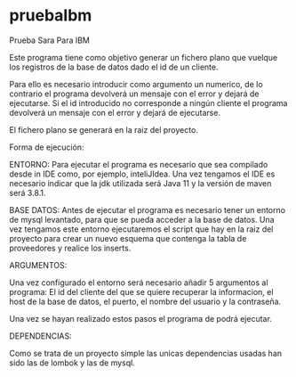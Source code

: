 # pruebaIbm
Prueba Sara Para IBM

Este programa tiene como objetivo generar un fichero plano que vuelque los registros de la base de datos dado 
el id de un cliente. 

Para ello es necesario introducir como argumento un numerico, de lo contrario el programa devolverá un mensaje con
el error y dejará de ejecutarse. 
Si el id introducido no corresponde a ningún cliente el programa devolverá un mensaje con el error y dejará de ejecutarse. 

El fichero plano se generará en la raiz del proyecto. 

Forma de ejecución:

ENTORNO: 
Para ejecutar el programa es necesario que sea compilado desde in IDE como, por ejemplo, inteliJIdea.
Una vez tengamos el IDE es necesario indicar que la jdk utilizada será Java 11 y la versión de maven será 3.8.1.

BASE DATOS:
Antes de ejecutar el programa es necesario tener un entorno de mysql levantado, para que se pueda acceder a la base de datos.
Una vez tengamos este entorno ejecutaremos el script que hay en la raiz del proyecto para crear un nuevo esquema que contenga la 
tabla de proveedores y realice los inserts. 

ARGUMENTOS: 

Una vez configurado el entorno será necesario añadir 5 argumentos al programa: El id del cliente del que se quiere
recuperar la informacion, el host de la base de datos, el puerto, el nombre del usuario y la contraseña. 

Una vez se hayan realizado estos pasos el programa de podrá ejecutar. 

DEPENDENCIAS:

Como se trata de un proyecto simple las unicas dependencias usadas han sido las de lombok y las de mysql. 